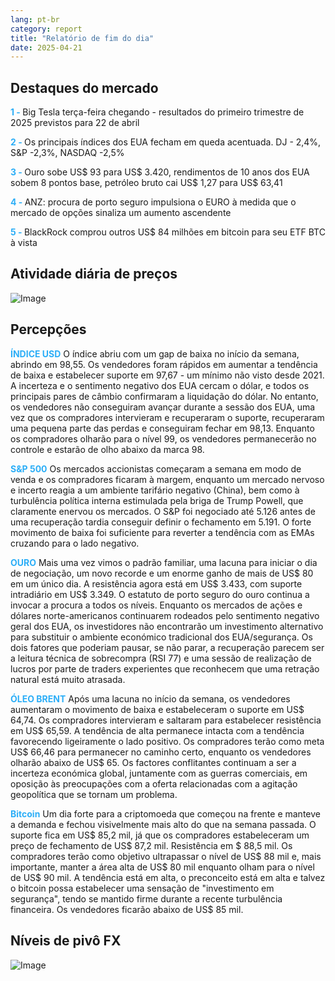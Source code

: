 ```yaml
---
lang: pt-br
category: report
title: "Relatório de fim do dia"
date: 2025-04-21
---
```



<h2>Destaques do mercado</h2>
<strong style="color: #2caef7;">1 - </strong> Big Tesla terça-feira chegando - resultados do primeiro trimestre de 2025 previstos para 22 de abril

<strong style="color: #2caef7;">2 - </strong> Os principais índices dos EUA fecham em queda acentuada. DJ - 2,4%, S&P -2,3%, NASDAQ -2,5%

<strong style="color: #2caef7;">3 - </strong> Ouro sobe US$ 93 para US$ 3.420, rendimentos de 10 anos dos EUA sobem 8 pontos base, petróleo bruto cai US$ 1,27 para US$ 63,41

<strong style="color: #2caef7;">4 - </strong> ANZ: procura de porto seguro impulsiona o EURO à medida que o mercado de opções sinaliza um aumento ascendente

<strong style="color: #2caef7;">5 - </strong> BlackRock comprou outros US$ 84 milhões em bitcoin para seu ETF BTC à vista



<h2>Atividade diária de preços</h2>
<img src="https://markleighedu.github.io/img/Apr-2025/21-Apr-2025/price.jpg" alt="Image"/>

<h2>Percepções</h2>
<strong style="color: #2caef7;">ÍNDICE USD</strong> O índice abriu com um gap de baixa no início da semana, abrindo em 98,55. Os vendedores foram rápidos em aumentar a tendência de baixa e estabelecer suporte em 97,67 - um mínimo não visto desde 2021. A incerteza e o sentimento negativo dos EUA cercam o dólar, e todos os principais pares de câmbio confirmaram a liquidação do dólar. No entanto, os vendedores não conseguiram avançar durante a sessão dos EUA, uma vez que os compradores intervieram e recuperaram o suporte, recuperaram uma pequena parte das perdas e conseguiram fechar em 98,13. Enquanto os compradores olharão para o nível 99, os vendedores permanecerão no controle e estarão de olho abaixo da marca 98.

<strong style="color: #2caef7;">S&P 500</strong> Os mercados accionistas começaram a semana em modo de venda e os compradores ficaram à margem, enquanto um mercado nervoso e incerto reagia a um ambiente tarifário negativo (China), bem como à turbulência política interna estimulada pela briga de Trump Powell, que claramente enervou os mercados. O S&P foi negociado até 5.126 antes de uma recuperação tardia conseguir definir o fechamento em 5.191. O forte movimento de baixa foi suficiente para reverter a tendência com as EMAs cruzando para o lado negativo.

<strong style="color: #2caef7;">OURO</strong> Mais uma vez vimos o padrão familiar, uma lacuna para iniciar o dia de negociação, um novo recorde e um enorme ganho de mais de US$ 80 em um único dia. A resistência agora está em US$ 3.433, com suporte intradiário em US$ 3.349. O estatuto de porto seguro do ouro continua a invocar a procura a todos os níveis. Enquanto os mercados de ações e dólares norte-americanos continuarem rodeados pelo sentimento negativo geral dos EUA, os investidores não encontrarão um investimento alternativo para substituir o ambiente económico tradicional dos EUA/segurança. Os dois fatores que poderiam pausar, se não parar, a recuperação parecem ser a leitura técnica de sobrecompra (RSI 77) e uma sessão de realização de lucros por parte de traders experientes que reconhecem que uma retração natural está muito atrasada.

<strong style="color: #2caef7;">ÓLEO BRENT</strong> Após uma lacuna no início da semana, os vendedores aumentaram o movimento de baixa e estabeleceram o suporte em US$ 64,74. Os compradores intervieram e saltaram para estabelecer resistência em US$ 65,59. A tendência de alta permanece intacta com a tendência favorecendo ligeiramente o lado positivo. Os compradores terão como meta US$ 66,46 para permanecer no caminho certo, enquanto os vendedores olharão abaixo de US$ 65. Os factores conflitantes continuam a ser a incerteza económica global, juntamente com as guerras comerciais, em oposição às preocupações com a oferta relacionadas com a agitação geopolítica que se tornam um problema.

<strong style="color: #2caef7;">Bitcoin</strong> Um dia forte para a criptomoeda que começou na frente e manteve a demanda e fechou visivelmente mais alto do que na semana passada. O suporte fica em US$ 85,2 mil, já que os compradores estabeleceram um preço de fechamento de US$ 87,2 mil. Resistência em $ 88,5 mil. Os compradores terão como objetivo ultrapassar o nível de US$ 88 mil e, mais importante, manter a área alta de US$ 80 mil enquanto olham para o nível de US$ 90 mil. A tendência está em alta, o preconceito está em alta e talvez o bitcoin possa estabelecer uma sensação de "investimento em segurança", tendo se mantido firme durante a recente turbulência financeira. Os vendedores ficarão abaixo de US$ 85 mil.



<h2>Níveis de pivô FX</h2>
<img src="https://markleighedu.github.io/img/Apr-2025/21-Apr-2025/pivot.jpg" alt="Image"/>